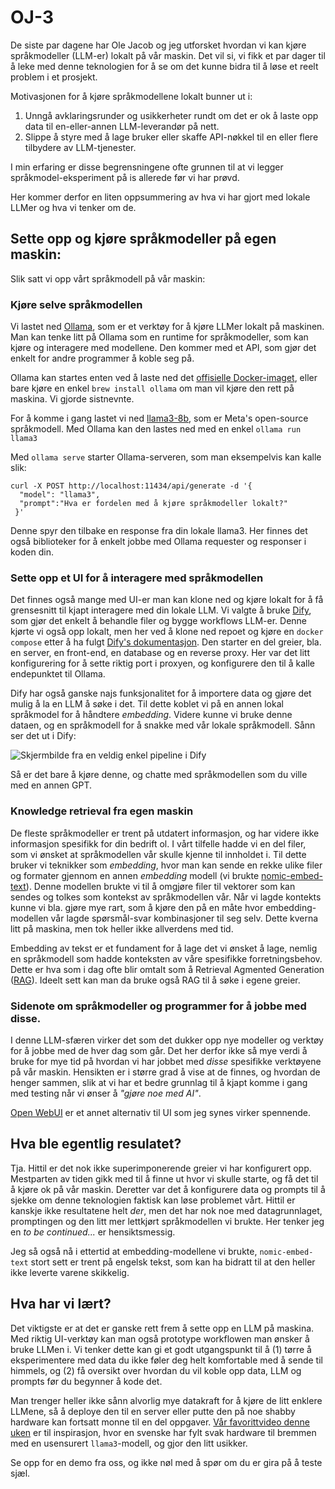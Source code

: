 # OJ-3

De siste par dagene har Ole Jacob og jeg utforsket hvordan vi kan kjøre språkmodeller (LLM-er) lokalt på vår maskin. Det vil si, vi fikk et par dager til å leke med denne teknologien for å se om det kunne bidra til å løse et reelt problem i et prosjekt.

Motivasjonen for å kjøre språkmodellene lokalt bunner ut i:

1. Unngå avklaringsrunder og usikkerheter rundt om det er ok å laste opp data til en-eller-annen LLM-leverandør på nett.
2. Slippe å styre med å lage bruker eller skaffe API-nøkkel til en eller flere tilbydere av LLM-tjenester.

I min erfaring er disse begrensningene ofte grunnen til at vi legger språkmodel-eksperiment på is allerede før vi har prøvd.

Her kommer derfor en liten oppsummering av hva vi har gjort med lokale LLMer og hva vi tenker om de.

## Sette opp og kjøre språkmodeller på egen maskin:

Slik satt vi opp vårt språkmodell på vår maskin:

### Kjøre selve språkmodellen

Vi lastet ned [Ollama](https://github.com/ollama/ollama), som er et verktøy for å kjøre LLMer lokalt på maskinen. Man kan tenke litt på Ollama som en runtime for språkmodeller, som kan kjøre og interagere med modellene. Den kommer med et API, som gjør det enkelt for andre programmer å koble seg på.

Ollama kan startes enten ved å laste ned det [offisielle Docker-imaget](https://hub.docker.com/r/ollama/ollama), eller bare kjøre en enkel `brew install ollama` om man vil kjøre den rett på maskina. Vi gjorde sistnevnte.

For å komme i gang lastet vi ned [llama3-8b](https://ollama.com/library/llama3), som er Meta's open-source språkmodell. Med Ollama kan den lastes ned med en enkel `ollama run llama3`

Med `ollama serve` starter Ollama-serveren, som man eksempelvis kan kalle slik:

```
curl -X POST http://localhost:11434/api/generate -d '{
  "model": "llama3",
  "prompt":"Hva er fordelen med å kjøre språkmodeller lokalt?"
 }'
```

Denne spyr den tilbake en response fra din lokale llama3. Her finnes det også biblioteker for å enkelt jobbe med Ollama requester og responser i koden din.

### Sette opp et UI for å interagere med språkmodellen

Det finnes også mange med UI-er man kan klone ned og kjøre lokalt for å få grensesnitt til kjapt interagere med din lokale LLM. Vi valgte å bruke [Dify](https://github.com/langgenius/dify), som gjør det enkelt å behandle filer og bygge workflows LLM-er.
Denne kjørte vi også opp lokalt, men her ved å klone ned repoet og kjøre en `docker compose` etter å ha fulgt [Dify's dokumentasjon](https://docs.dify.ai/getting-started/install-self-hosted/docker-compose). Den starter en del greier, bla. en server, en front-end, en database og en reverse proxy. Her var det litt konfigurering for å sette riktig port i proxyen, og konfigurere den til å kalle endepunktet til Ollama.

Dify har også ganske najs funksjonalitet for å importere data og gjøre det mulig å la en LLM å søke i det. Til dette koblet vi på en annen lokal språkmodel for å håndtere _embedding_.
Videre kunne vi bruke denne dataen, og en språkmodell for å snakke med vår lokale språkmodell. Sånn ser det ut i Dify:

![Skjermbilde fra en veldig enkel pipeline i Dify](https://github.com/iterate/mikrobloggeriet/assets/42978548/5724c2fa-55d1-4cf6-83b0-f422be7d3b32)

Så er det bare å kjøre denne, og chatte med språkmodellen som du ville med en annen GPT.

### Knowledge retrieval fra egen maskin
De fleste språkmodeller er trent på utdatert informasjon, og har videre ikke informasjon spesifikk for din bedrift ol. I vårt tilfelle hadde vi en del filer, som vi ønsket at språkmodellen vår skulle kjenne til innholdet i. Til dette bruker vi teknikker som _embedding_, hvor man kan sende en rekke ulike filer og formater gjennom en annen _embedding_ modell (vi brukte [nomic-embed-text](https://ollama.com/library/nomic-embed-text)). Denne modellen brukte vi til å omgjøre filer til vektorer som kan sendes og tolkes som kontekst av språkmodellen vår. Når vi lagde kontekts kunne vi bla. gjøre mye rart, som å kjøre den på en måte hvor embedding-modellen vår lagde spørsmål-svar kombinasjoner til seg selv. Dette kverna litt på maskina, men tok heller ikke allverdens med tid.

Embedding av tekst er et fundament for å lage det vi ønsket å lage, nemlig en språkmodell som hadde konteksten av våre spesifikke forretningsbehov. Dette er hva som i dag ofte blir omtalt som å Retrieval Agmented Generation ([RAG](https://www.pinecone.io/learn/retrieval-augmented-generation/)). Ideelt sett kan man da bruke også RAG til å søke i egene greier.

### Sidenote om språkmodeller og programmer for å jobbe med disse.
I denne LLM-sfæren virker det som det dukker opp nye modeller og verktøy for å jobbe med de hver dag som går. Det her derfor ikke så mye verdi å bruke for mye tid på hvordan vi har jobbet med _disse_ spesifikke verktøyene på vår maskin. Hensikten er i større grad å vise at de finnes, og hvordan de henger sammen, slik at vi har et bedre grunnlag til å kjapt komme i gang med testing når vi ønser å _"gjøre noe med AI"_.

[Open WebUI](https://docs.openwebui.com/) er et annet alternativ til UI som jeg synes virker spennende.


## Hva ble egentlig resulatet?
Tja. Hittil er det nok ikke superimponerende greier vi har konfigurert opp. Mestparten av tiden gikk med til å finne ut hvor vi skulle starte, og få det til å kjøre ok på vår maskin. Deretter var det å konfigurere data og prompts til å sjekke om denne teknologien faktisk kan løse problemet vårt. Hittil er kanskje ikke resultatene helt _der_, men det har nok noe med datagrunnlaget, promptingen og den litt mer lettkjørt språkmodellen vi brukte. Her tenker jeg en _to be continued..._ er hensiktsmessig.

Jeg så også nå i ettertid at embedding-modellene vi brukte, `nomic-embed-text` stort sett er trent på engelsk tekst, som kan ha bidratt til at den heller ikke leverte varene skikkelig.

## Hva har vi lært?
Det viktigste er at det er ganske rett frem å sette opp en LLM på maskina. Med riktig UI-verktøy kan man også prototype workflowen man ønsker å bruke LLMen i. Vi tenker dette kan gi et godt utgangspunkt til å (1) tørre å eksperimentere med data du ikke føler deg helt komfortable med å sende til himmels, og (2) få oversikt over hvordan du vil koble opp data, LLM og prompts før du begynner å kode det.

Man trenger heller ikke sånn alvorlig mye datakraft for å kjøre de litt enklere LLMene, så å deploye den til en server eller putte den på noe shabby hardware kan fortsatt monne til en del oppgaver. [Vår favorittvideo denne uken](https://www.reddit.com/r/LocalLLaMA/comments/1ceqrsd/lmao_filled_my_poor_junk_droid_to_the_brim_with/) er til inspirasjon, hvor en svenske har fylt svak hardware til bremmen med en usensurert `llama3`-modell, og gjor den litt usikker.

Se opp for en demo fra oss, og ikke nøl med å spør om du er gira på å teste sjæl.



